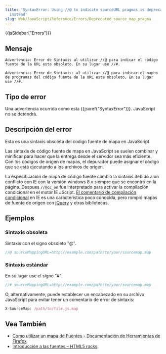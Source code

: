 ```yaml
---
title: 'SyntaxError: Using //@ to indicate sourceURL pragmas is deprecated. Use //#
  instead'
slug: Web/JavaScript/Reference/Errors/Deprecated_source_map_pragma
---
```


{{jsSidebar("Errors")}}

## Mensaje

```
Advertencia: Error de Sintaxis al utilizar //@ para indicar el código fuente de la URL esta obsoleto. En su lugar use //#.

Advertencia: Error de Sintaxis: al utilizar //@ para indicar el mapeo de programas del código fuente de la URL esta obsoleto. En su lugar use //#.
```

## Tipo de error

Una advertencia ocurrida como esta {{jsxref("SyntaxError")}}. JavaScript no se detendrá.

## Descripción del error

Esta es una sintaxis obsoleta del codigo fuente de mapa en JavaScript.

Las sintaxis de código fuente de mapa en JavaScript se suelen combinar y minificar para hacer que la entrega desde el servidor sea más eficiente. Con los códigos de origen de mapas, el depurador puede asignar el código que se está ejecutando a los archivos de origen.

La especificación de mapa de código fuente cambió la sintaxis debido a un conflicto con IE con la versión windows 8.x siempre que se encontró en la página. Despues `//@cc_on` fue interpretado para activar la compilación condicional en el motor IE JScript. [El comentario de compilación condicional](https://docs.microsoft.com/en-us/scripting/javascript/reference/at-cc-on-statement-javascript) en IE es una característica poco conocida, pero rompió mapas de fuente de origen con [jQuery](https://bugs.jquery.com/ticket/13274) y otras bibliotecas.

## Ejemplos

### Sintaxis obsoleta

Sintaxis con el signo obsoleto "@".

```js example-bad
//@ sourceMappingURL=http://example.com/path/to/your/sourcemap.map
```

### Sintaxis estándar

En su lugar use el signo "#".

```js example-good
//# sourceMappingURL=http://example.com/path/to/your/sourcemap.map
```

O, alternativamente, puede establecer un encabezado en su archivo JavaScript para evitar tener un comentario de error de sintaxis:

```js example-good
X-SourceMap: /path/to/file.js.map
```

## Vea También

- [Como utilizar un mapa de Fuentes - Documentación de Herramientas de Firefox](/es/docs/Tools/Debugger/How_to/Use_a_source_map)
- [Introducción a las fuentes – HTML5 rocks](http://www.html5rocks.com/en/tutorials/developertools/sourcemaps/)
